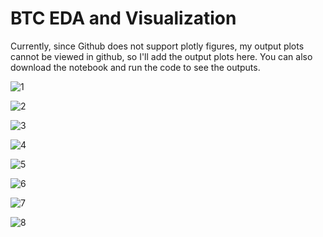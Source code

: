 # BTC EDA and Visualization
Currently, since Github does not support plotly figures, my output plots cannot be viewed in github, so I'll add the output plots here.
You can also download the notebook and run the code to see the outputs.

![1](https://user-images.githubusercontent.com/102039240/172061779-8c049a4f-525f-4a04-a17e-8332c85e7512.jpg)


![2](https://user-images.githubusercontent.com/102039240/172061782-267cf90c-d074-4630-810f-f947f306ba35.jpg)


![3](https://user-images.githubusercontent.com/102039240/172061796-e3d16686-bb1a-498e-b475-0de28f43cee9.jpg)


![4](https://user-images.githubusercontent.com/102039240/172061797-073e3d31-05b6-417a-bd27-4edacd0dd72b.jpg)


![5](https://user-images.githubusercontent.com/102039240/172061800-23e7ec9f-3dcd-40aa-9130-be94b432ca80.jpg)


![6](https://user-images.githubusercontent.com/102039240/172061803-751893f2-888f-4dc4-9024-bb4b1d14b9cf.jpg)


![7](https://user-images.githubusercontent.com/102039240/172061806-3cbfad69-322d-44b6-beea-dbe88e12d9e6.jpg)


![8](https://user-images.githubusercontent.com/102039240/172061809-7494d7c3-2521-4310-8e9c-570610b05351.jpg)
